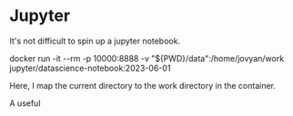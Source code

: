 # Jupyter

It's not difficult to spin up a jupyter notebook. 

docker run -it --rm -p 10000:8888 -v "${PWD}/data":/home/jovyan/work jupyter/datascience-notebook:2023-06-01

Here, I map the current directory to the work directory in the container.

A useful 